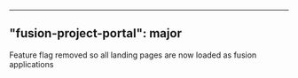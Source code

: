 
---
"fusion-project-portal": major
--- 
Feature flag removed so all landing pages are now loaded as fusion applications
